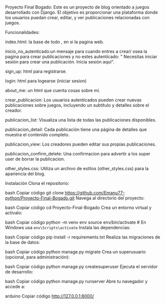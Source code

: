 Proyecto Final Bogado:
Este es un proyecto de blog orientado a juegos desarrollado con Django. El objetivo es proporcionar una plataforma donde los usuarios puedan crear, editar, y ver publicaciones relacionadas con juegos.

Funcionalidades:

index.html: la base de todo , en si la pagina web.

inicio_no_autenticado:un mensaje para cuando entres a crear/ osea la pagina para crear publicaciones y no estes autenticado: " Necesitas iniciar sesión para crear una publicación. Inicia sesión aquí".

sign_up: html para registrarse.

login: html para logearse (iniciar sesion)

about_me: un html que cuenta cosas sobre mí.

crear_publicacion: Los usuarios autenticados pueden crear nuevas publicaciones sobre juegos, incluyendo un subtítulo y detalles sobre el creador.

publicacion_list: Visualiza una lista de todas las publicaciones disponibles.

publicacion_detail: Cada publicación tiene una página de detalles que muestra el contenido completo.

publicacion_view: Los creadores pueden editar sus propias publicaciones.

publicacion_confirm_delete: Una confirmacion para advertir a los super user de borrar la publicacion.

other_styles.css: Utiliza un archivo de estilos (other_styles.css) para la apariencia del blog.


Instalación
Clona el repositorio:

bash
Copiar código
git clone https://github.com/Emanu77-python/Proyecto-Final-Bogado.git
Navega al directorio del proyecto:

bash
Copiar código
cd Proyecto-Final-Bogado
Crea un entorno virtual y actívalo:

bash
Copiar código
python -m venv env
source env/bin/activate  # En Windows usa `env\Scripts\activate`
Instala las dependencias:

bash
Copiar código
pip install -r requirements.txt
Realiza las migraciones de la base de datos:

bash
Copiar código
python manage.py migrate
Crea un superusuario (opcional, para administración):

bash
Copiar código
python manage.py createsuperuser
Ejecuta el servidor de desarrollo:

bash
Copiar código
python manage.py runserver
Abre tu navegador y accede a:

arduino
Copiar código
http://127.0.0.1:8000/

